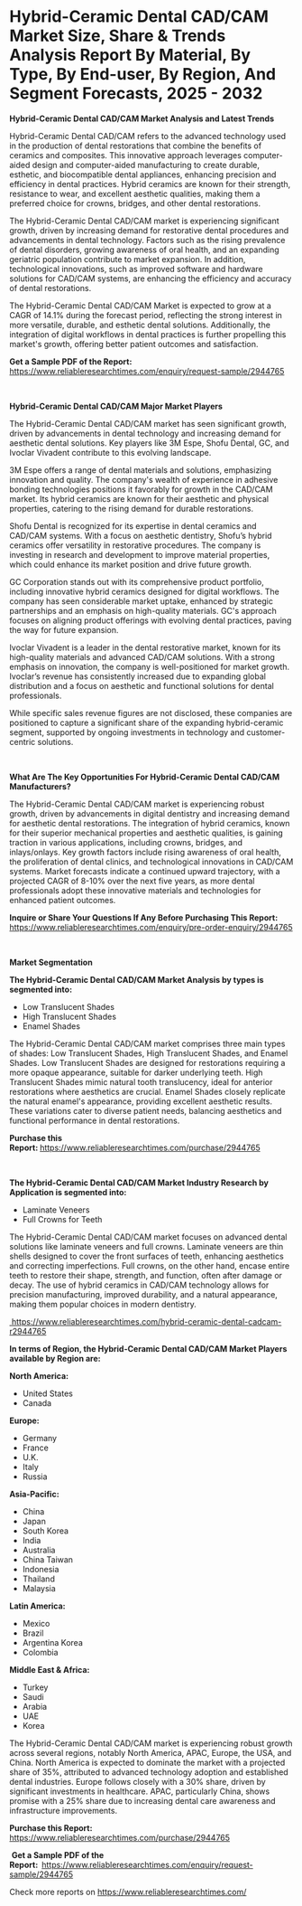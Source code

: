 <p><h1>Hybrid-Ceramic Dental CAD/CAM Market Size, Share & Trends Analysis Report By Material, By Type, By End-user, By Region, And Segment Forecasts, 2025 - 2032</h1></p><p><strong>Hybrid-Ceramic Dental CAD/CAM Market Analysis and Latest Trends</strong></p>
<p><p>Hybrid-Ceramic Dental CAD/CAM refers to the advanced technology used in the production of dental restorations that combine the benefits of ceramics and composites. This innovative approach leverages computer-aided design and computer-aided manufacturing to create durable, esthetic, and biocompatible dental appliances, enhancing precision and efficiency in dental practices. Hybrid ceramics are known for their strength, resistance to wear, and excellent aesthetic qualities, making them a preferred choice for crowns, bridges, and other dental restorations.</p><p>The Hybrid-Ceramic Dental CAD/CAM market is experiencing significant growth, driven by increasing demand for restorative dental procedures and advancements in dental technology. Factors such as the rising prevalence of dental disorders, growing awareness of oral health, and an expanding geriatric population contribute to market expansion. In addition, technological innovations, such as improved software and hardware solutions for CAD/CAM systems, are enhancing the efficiency and accuracy of dental restorations.</p><p>The Hybrid-Ceramic Dental CAD/CAM Market is expected to grow at a CAGR of 14.1% during the forecast period, reflecting the strong interest in more versatile, durable, and esthetic dental solutions. Additionally, the integration of digital workflows in dental practices is further propelling this market's growth, offering better patient outcomes and satisfaction.</p></p>
<p><strong>Get a Sample PDF of the Report:&nbsp;</strong> <a href="https://www.reliableresearchtimes.com/enquiry/request-sample/2944765?utm_campaign=2200&utm_medium=2&utm_source=Github&utm_content=ia&utm_term=11032025&utm_id=hybrid-ceramic-dental-cadcam">https://www.reliableresearchtimes.com/enquiry/request-sample/2944765</a></p>
<p>&nbsp;</p>
<p><strong>Hybrid-Ceramic Dental CAD/CAM Major Market Players</strong></p>
<p><p>The Hybrid-Ceramic Dental CAD/CAM market has seen significant growth, driven by advancements in dental technology and increasing demand for aesthetic dental solutions. Key players like 3M Espe, Shofu Dental, GC, and Ivoclar Vivadent contribute to this evolving landscape.</p><p>3M Espe offers a range of dental materials and solutions, emphasizing innovation and quality. The company's wealth of experience in adhesive bonding technologies positions it favorably for growth in the CAD/CAM market. Its hybrid ceramics are known for their aesthetic and physical properties, catering to the rising demand for durable restorations.</p><p>Shofu Dental is recognized for its expertise in dental ceramics and CAD/CAM systems. With a focus on aesthetic dentistry, Shofu’s hybrid ceramics offer versatility in restorative procedures. The company is investing in research and development to improve material properties, which could enhance its market position and drive future growth.</p><p>GC Corporation stands out with its comprehensive product portfolio, including innovative hybrid ceramics designed for digital workflows. The company has seen considerable market uptake, enhanced by strategic partnerships and an emphasis on high-quality materials. GC's approach focuses on aligning product offerings with evolving dental practices, paving the way for future expansion.</p><p>Ivoclar Vivadent is a leader in the dental restorative market, known for its high-quality materials and advanced CAD/CAM solutions. With a strong emphasis on innovation, the company is well-positioned for market growth. Ivoclar’s revenue has consistently increased due to expanding global distribution and a focus on aesthetic and functional solutions for dental professionals.</p><p>While specific sales revenue figures are not disclosed, these companies are positioned to capture a significant share of the expanding hybrid-ceramic segment, supported by ongoing investments in technology and customer-centric solutions.</p></p>
<p>&nbsp;</p>
<p><strong>What Are The Key Opportunities For Hybrid-Ceramic Dental CAD/CAM Manufacturers?</strong></p>
<p><p>The Hybrid-Ceramic Dental CAD/CAM market is experiencing robust growth, driven by advancements in digital dentistry and increasing demand for aesthetic dental restorations. The integration of hybrid ceramics, known for their superior mechanical properties and aesthetic qualities, is gaining traction in various applications, including crowns, bridges, and inlays/onlays. Key growth factors include rising awareness of oral health, the proliferation of dental clinics, and technological innovations in CAD/CAM systems. Market forecasts indicate a continued upward trajectory, with a projected CAGR of 8-10% over the next five years, as more dental professionals adopt these innovative materials and technologies for enhanced patient outcomes.</p></p>
<p><strong>Inquire or Share Your Questions If Any Before Purchasing This Report:</strong> <a href="https://www.reliableresearchtimes.com/enquiry/pre-order-enquiry/2944765?utm_campaign=2200&utm_medium=2&utm_source=Github&utm_content=ia&utm_term=11032025&utm_id=hybrid-ceramic-dental-cadcam">https://www.reliableresearchtimes.com/enquiry/pre-order-enquiry/2944765</a></p>
<p>&nbsp;</p>
<p><strong>Market Segmentation</strong></p>
<p><strong>The Hybrid-Ceramic Dental CAD/CAM Market Analysis by types is segmented into:</strong></p>
<p><ul><li>Low Translucent Shades</li><li>High Translucent Shades</li><li>Enamel Shades</li></ul></p>
<p><p>The Hybrid-Ceramic Dental CAD/CAM market comprises three main types of shades: Low Translucent Shades, High Translucent Shades, and Enamel Shades. Low Translucent Shades are designed for restorations requiring a more opaque appearance, suitable for darker underlying teeth. High Translucent Shades mimic natural tooth translucency, ideal for anterior restorations where aesthetics are crucial. Enamel Shades closely replicate the natural enamel's appearance, providing excellent aesthetic results. These variations cater to diverse patient needs, balancing aesthetics and functional performance in dental restorations.</p></p>
<p><strong>Purchase this Report:&nbsp;</strong><a href="https://www.reliableresearchtimes.com/purchase/2944765?utm_campaign=2200&utm_medium=2&utm_source=Github&utm_content=ia&utm_term=11032025&utm_id=hybrid-ceramic-dental-cadcam">https://www.reliableresearchtimes.com/purchase/2944765</a></p>
<p>&nbsp;</p>
<p><strong>The Hybrid-Ceramic Dental CAD/CAM Market Industry Research by Application is segmented into:</strong></p>
<p><ul><li>Laminate Veneers</li><li>Full Crowns for Teeth</li></ul></p>
<p><p>The Hybrid-Ceramic Dental CAD/CAM market focuses on advanced dental solutions like laminate veneers and full crowns. Laminate veneers are thin shells designed to cover the front surfaces of teeth, enhancing aesthetics and correcting imperfections. Full crowns, on the other hand, encase entire teeth to restore their shape, strength, and function, often after damage or decay. The use of hybrid ceramics in CAD/CAM technology allows for precision manufacturing, improved durability, and a natural appearance, making them popular choices in modern dentistry.</p></p>
<p><a href="https://www.reliableresearchtimes.com/hybrid-ceramic-dental-cadcam-r2944765?utm_campaign=2200&utm_medium=2&utm_source=Github&utm_content=ia&utm_term=11032025&utm_id=hybrid-ceramic-dental-cadcam">&nbsp;https://www.reliableresearchtimes.com/hybrid-ceramic-dental-cadcam-r2944765</a></p>
<p><strong>In terms of Region, the Hybrid-Ceramic Dental CAD/CAM Market Players available by Region are:</strong></p>
<p>
    <p> <strong> North America: </strong>
        <ul>
            <li>United States</li>
            <li>Canada</li>
        </ul>
        </p> 
    <p> <strong> Europe: </strong>
        <ul>
            <li>Germany</li>
            <li>France</li>
            <li>U.K.</li>
            <li>Italy</li>
            <li>Russia</li>
        </ul>
        </p> 
    <p> <strong> Asia-Pacific: </strong>
        <ul>
            <li>China</li>
            <li>Japan</li>
            <li>South Korea</li>
            <li>India</li>
            <li>Australia</li>
            <li>China Taiwan</li>
            <li>Indonesia</li>
            <li>Thailand</li>
            <li>Malaysia</li>
        </ul>
        </p> 
    <p> <strong> Latin America: </strong>
        <ul>
            <li>Mexico</li>
            <li>Brazil</li>
            <li>Argentina Korea</li>
            <li>Colombia</li>
        </ul>
        </p> 
    <p> <strong> Middle East & Africa: </strong>
        <ul>
            <li>Turkey</li>
            <li>Saudi</li>
            <li>Arabia</li>
            <li>UAE</li>
            <li>Korea</li>
        </ul>
    </p>
    </p>
<p><p>The Hybrid-Ceramic Dental CAD/CAM market is experiencing robust growth across several regions, notably North America, APAC, Europe, the USA, and China. North America is expected to dominate the market with a projected share of 35%, attributed to advanced technology adoption and established dental industries. Europe follows closely with a 30% share, driven by significant investments in healthcare. APAC, particularly China, shows promise with a 25% share due to increasing dental care awareness and infrastructure improvements.</p></p>
<p><strong>Purchase this Report: </strong><a href="https://www.reliableresearchtimes.com/purchase/2944765?utm_campaign=2200&utm_medium=2&utm_source=Github&utm_content=ia&utm_term=11032025&utm_id=hybrid-ceramic-dental-cadcam">https://www.reliableresearchtimes.com/purchase/2944765</a></p>
<p>&nbsp;<strong>Get a Sample PDF of the Report:&nbsp;&nbsp;</strong><a href="https://www.reliableresearchtimes.com/enquiry/request-sample/2944765?utm_campaign=2200&utm_medium=2&utm_source=Github&utm_content=ia&utm_term=11032025&utm_id=hybrid-ceramic-dental-cadcam">https://www.reliableresearchtimes.com/enquiry/request-sample/2944765</a></p>
<p><strong></strong></p>
<p>Check more reports on <a href="https://www.reliableresearchtimes.com/?utm_campaign=2200&utm_medium=2&utm_source=Github&utm_content=ia&utm_term=11032025&utm_id=hybrid-ceramic-dental-cadcam">https://www.reliableresearchtimes.com/</a></p>